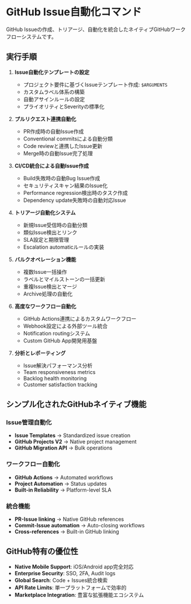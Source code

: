 # GitHub Issue自動化コマンド

GitHub Issueの作成、トリアージ、自動化を統合したネイティブGitHubワークフローシステムです。

## 実行手順

1. **Issue自動化テンプレートの設定**
   - プロジェクト要件に基づくIssueテンプレート作成: `$ARGUMENTS`
   - カスタムラベル体系の構築
   - 自動アサインルールの設定
   - プライオリティとSeverityの標準化

2. **プルリクエスト連携自動化**
   - PR作成時の自動Issue作成
   - Conventional commitsによる自動分類
   - Code reviewと連携したIssue更新
   - Merge時の自動Issue完了処理

3. **CI/CD統合による自動Issue作成**
   - Build失敗時の自動Bug Issue作成
   - セキュリティスキャン結果のIssue化
   - Performance regression検出時のタスク作成
   - Dependency update失敗時の自動対応Issue

4. **トリアージ自動化システム**
   - 新規Issue受信時の自動分類
   - 類似Issue検出とリンク
   - SLA設定と期限管理
   - Escalation automaticルールの実装

5. **バルクオペレーション機能**
   - 複数Issue一括操作
   - ラベルとマイルストーンの一括更新
   - 重複Issue検出とマージ
   - Archive処理の自動化

6. **高度なワークフロー自動化**
   - GitHub Actions連携によるカスタムワークフロー
   - Webhook設定による外部ツール統合
   - Notification routingシステム
   - Custom GitHub App開発用基盤

7. **分析とレポーティング**
   - Issue解決パフォーマンス分析
   - Team responsiveness metrics
   - Backlog health monitoring
   - Customer satisfaction tracking

## シンプル化されたGitHubネイティブ機能

### Issue管理自動化
- **Issue Templates** → Standardized issue creation
- **GitHub Projects V2** → Native project management
- **GitHub Migration API** → Bulk operations

### ワークフロー自動化
- **GitHub Actions** → Automated workflows
- **Project Automation** → Status updates
- **Built-in Reliability** → Platform-level SLA

### 統合機能
- **PR-Issue linking** → Native GitHub references
- **Commit-Issue automation** → Auto-closing workflows
- **Cross-references** → Built-in GitHub linking

## GitHub特有の優位性

- **Native Mobile Support**: iOS/Android app完全対応
- **Enterprise Security**: SSO, 2FA, Audit logs
- **Global Search**: Code + Issues統合検索
- **API Rate Limits**: 単一プラットフォームで効率的
- **Marketplace Integration**: 豊富な拡張機能エコシステム